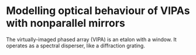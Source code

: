 # Modelling optical behaviour of VIPAs with nonparallel mirrors
The virtually-imaged phased array (VIPA) is an etalon with a window.  It operates as a spectral disperser, like a diffraction grating.
